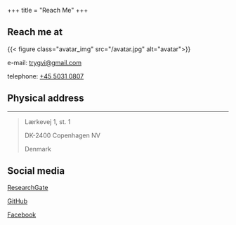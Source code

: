 +++
title = "Reach Me"
+++


## Reach me at

{{< figure class="avatar_img" src="/avatar.jpg" alt="avatar">}}

e-mail: [trygvi@gmail.com](mailto:trygvi@gmail.com)

telephone: [+45 5031 0807](tel:+45-50310807)

## Physical address
---

> Lærkevej 1, st. 1
>
> DK-2400 Copenhagen NV
>
> Denmark

Social media
---

[ResearchGate](https://www.researchgate.net/profile/Trygvi-Arting)

[GitHub](https://github.com/tarting)

[Facebook](https://facebook.com/trygvi)

